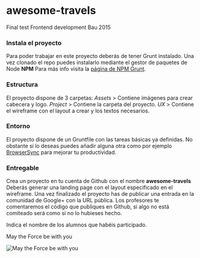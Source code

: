 # awesome-travels
Final test Frontend development Bau 2015

### Instala el proyecto
Para poder trabajar en este proyecto deberás de tener Grunt instalado. Una vez clonado el repo puedes instalarlo mediante el gestor de paquetes de Node **NPM** Para más info visita la [página de NPM Grunt](https://www.npmjs.com/package/grunt).

### Estructura
El proyecto dispone de 3 carpetas:
*Assets* > Contiene imágenes para crear cabecera y logo.
*Project* > Contiene la carpeta del proyecto.
*UX* > Contiene el wireframe con el layout a crear y los textos necesarios.

### Entorno
El proyecto dispone de un Gruntfile con las tareas básicas ya definidas. No obstante si lo deseas puedes añadir alguna otra como por ejemplo [BrowserSync](http://www.browsersync.io/docs/grunt/) para mejorar tu productividad.

### Entregable
Crea un proyecto en tu cuenta de Github con el nombre **awesome-travels**
Deberás generar una landing page con el layout especificado en el wireframe.
Una vez finalizado el proyecto has de publicar una entrada en la comunidad de Google+ con la URL pública.
Los profesores te comentaremos el código que publiques en Github, si algo no está comiteado será como si no lo hubieses hecho.

Indica el nombre de los alumnos que habéis participado.

May the Force be with you

![May the Force be with you](http://fc08.deviantart.net/fs71/i/2012/169/5/5/master_yoda_by_leatris-drohbh.jpg "May the Force be with you")
